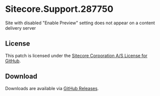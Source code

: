 # Sitecore.Support.287750
Site with disabled &quot;Enable Preview&quot; setting does not appear on a content delivery server

## License  
This patch is licensed under the [Sitecore Corporation A/S License for GitHub](https://github.com/sitecoresupport/Sitecore.Support.287750/blob/master/LICENSE).  

## Download  
Downloads are available via [GitHub Releases](https://github.com/sitecoresupport/Sitecore.Support.287750/releases).  
